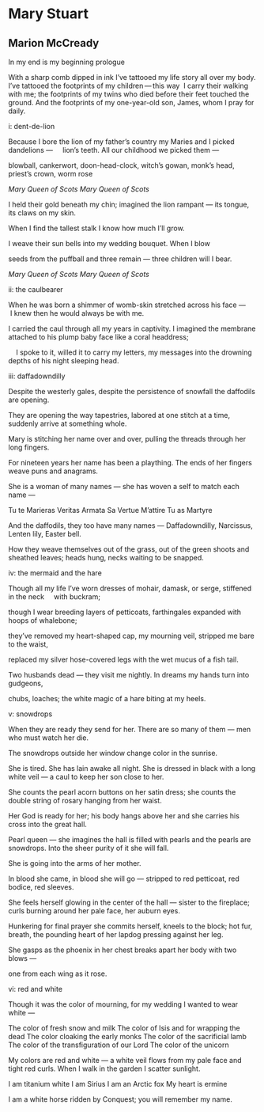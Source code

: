 # Mary Stuart
## Marion McCready
In my end is my beginning
prologue

With a sharp comb dipped in ink I’ve tattooed my life story all over my body.
I’ve tattooed the footprints of my children — this way  I carry their walking
with me; the footprints of my twins who died before their feet touched the
ground. And the footprints of my one-year-old son, James, whom I pray for
daily.


i: dent-de-lion

Because I bore the lion of my father’s country
my Maries and I picked dandelions —
    lion’s teeth.
All our childhood we picked them —

blowball, cankerwort,
doon-head-clock, witch’s gowan,
monk’s head, priest’s crown, worm rose

 _Mary Queen of Scots
Mary Queen of Scots_

I held their gold beneath my chin;
imagined the lion rampant — its tongue,
its claws on my skin.

When I find the tallest stalk
I know how much I’ll grow.

I weave their sun bells
into my wedding bouquet. When I blow

seeds from the puffball
and three remain —
three children will I bear.

 _Mary Queen of Scots
Mary Queen of Scots_


ii: the caulbearer

When he was born
a shimmer of womb-skin
stretched across his face —
     I knew then
he would always be
with me.

I carried the caul
through all my years in captivity.
I imagined the membrane
attached to his plump baby face
like a coral headdress;

    I spoke to it,
willed it to carry my letters,
my messages into the drowning
depths of his night sleeping head.


iii: daffadowndilly

Despite the westerly gales,
despite the persistence of snowfall
the daffodils are opening.

They are opening
the way tapestries, labored at
one stitch at a time, suddenly arrive
at something whole.

Mary is stitching her name
over and over, pulling
the threads through
her long fingers.

For nineteen years
her name has been a plaything.
The ends of her fingers weave
puns and anagrams.

She is a woman
of many names —
she has woven a self
to match each name —

Tu te Marieras
Veritas Armata
Sa Vertue M’attire
Tu as Martyre

And the daffodils, they too
have many names —
Daffadowndilly, Narcissus,
Lenten lily, Easter bell.

How they weave themselves
out of the grass, out
of the green shoots
and sheathed leaves;
heads hung, necks
waiting to be snapped.


iv: the mermaid and the hare

Though all my life
I’ve worn dresses of mohair,
damask, or serge, stiffened in the neck
    with buckram;

though I wear breeding layers
of petticoats, farthingales
expanded with hoops of whalebone;

they’ve removed my heart-shaped cap,
my mourning veil, stripped
me bare to the waist,

replaced my silver hose-covered legs
with the wet mucus of a fish tail.

Two husbands dead —
they visit me nightly.
In dreams my hands turn into gudgeons,

chubs, loaches; the white magic
of a hare biting at my heels.


v: snowdrops

When they are ready
they send for her.
There are so many of them —
men who must watch her die.

The snowdrops outside her window
change color in the sunrise.

She is tired. She has lain awake all night.
She is dressed in black
with a long white veil — a caul
to keep her son close to her.

She counts the pearl acorn buttons
on her satin dress;
she counts the double string of rosary
hanging from her waist.

Her God is ready for her;
his body hangs above her
and she carries his cross
into the great hall.

Pearl queen —
she imagines the hall is filled with pearls
and the pearls are snowdrops.
Into the sheer purity of it she will fall.

She is going into the arms
of her mother.

In blood she came, in blood she will go —
stripped to red petticoat,
red bodice, red sleeves.

She feels herself glowing
in the center of the hall —
sister to the fireplace;
curls burning around her pale face,
her auburn eyes.

Hunkering for final prayer
she commits herself, kneels to the block;
hot fur, breath, the pounding
heart of her lapdog
pressing against her leg.

She gasps as the phoenix in her chest
breaks apart her body
with two blows —

one from each wing
as it rose.


vi: red and white

Though it was the color of mourning,
for my wedding I wanted to wear white —

The color of fresh snow and milk
The color of Isis and for wrapping the dead
The color cloaking the early monks
The color of the sacrificial lamb
The color of the transfiguration of our Lord
The color of the unicorn

My colors are red and white —
a white veil flows from my pale face
and tight red curls.
When I walk in the garden I scatter sunlight.

I am titanium white
I am Sirius
I am an Arctic fox
My heart is ermine

I am a white horse ridden by Conquest;
you will remember my name.